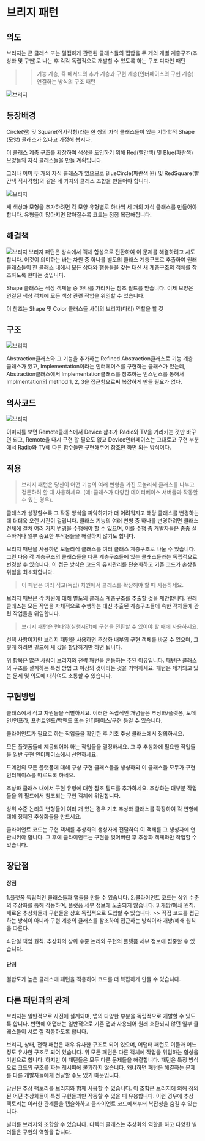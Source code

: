 # 브리지 패턴
## 의도
브리지는 큰 클래스 또는 밀접하게 관련된 클래스들의 집합을 두 개의 개별 계층구조​(추상화 및 구현)​로 나눈 후 각각 독립적으로 개발할 수 있도록 하는 구조 디자인 패턴
>> 기능 계층, 즉 메서드의 추가 계층과 구현 계층(인터페이스의 구현 계층) 연결하는 방식의 구조 패턴

![브리지](https://thebook.io/img/080326/044.jpg)


## 등장배경
Circle​(원) 및 Square​(직사각형)​라는 한 쌍의 자식 클래스들이 있는 기하학적 Shape​(모양) 클래스가 있다고 가정해 봅시다. 

이 클래스 계층 구조를 확장하여 색상을 도입하기 위해 Red​(빨간색) 및 Blue​(파란색) 모양들의 자식 클래스들을 만들 계획입니다.

그러나 이미 두 개의 자식 클래스가 있으므로 Blue­Circle​(파란색 원) 및 Red­Square​(빨간색 직사각형)​와 같은 네 가지의 클래스 조합을 만들어야 합니다.

![브리지](https://refactoring.guru/images/patterns/diagrams/bridge/problem-ko-2x.png)

새 색상과 모형을 추가하려면 각 모양 유형별로 하나씩 세 개의 자식 클래스를 만들어야 합니다. 유형들이 많아지면 많아질수록 코드는 점점 복잡해집니다.


## 해결책 
![브리지](https://refactoring.guru/images/patterns/diagrams/bridge/solution-ko-2x.png)
브리지 패턴은 상속에서 객체 합성으로 전환하여 이 문제를 해결하려고 시도합니다. 
이것이 의미하는 바는 차원 중 하나를 별도의 클래스 계층구조로 추출하여 원래 클래스들이 한 클래스 내에서 모든 상태와 행동들을 갖는 대신 새 계층구조의 객체를 참조하도록 한다는 것입니다.

Shape 클래스는 색상 객체들 중 하나를 가리키는 참조 필드를 받습니다. 이제 모양은 연결된 색상 객체에 모든 색상 관련 작업을 위임할 수 있습니다. 

이 참조는 Shape 및 Color 클래스들 사이의 브리지​(다리) 역할을 할 것


## 구조
![브리지](https://refactoring.guru/images/patterns/diagrams/bridge/structure-ko-2x.png)

Abstraction클래스와 그 기능을 추가하는 Refined Abstraction클래스로 기능 계층 클래스가 있고, Implementation이라는 인터페이스를 구현하는 클래스가 있는데, Abstraction클래스에서 Implementation클래스를 참조하는 인스턴스를 통해서 Implmentation의 method 1, 2, 3을 접근함으로써 복잡하게 만들 필요가 없다.

## 의사코드
![브리지](https://refactoring.guru/images/patterns/diagrams/bridge/example-ko-2x.png)

이미지를 보면 Remote클래스에서 Device 참조가 Radio와 TV을 가리키는 것만 바꾸면 되고, Remote을 다시 구현 할 필요도 없고 Device인터페이스는 그대로고 구현 부분에서 Radio와 TV에 따른 함수들만 구현해주어 참조만 하면 되는 방식이다.

## 적용 
>브리지 패턴은 당신이 어떤 기능의 여러 변형을 가진 모놀리식 클래스를 나누고 정돈하려 할 때 사용하세요. (예: 클래스가 다양한 데이터베이스 서버들과 작동할 수 있는 경우).

클래스가 성장할수록 그 작동 방식을 파악하기가 더 어려워지고 해당 클래스를 변경하는 데 더더욱 오랜 시간이 걸립니다. 클래스 기능의 여러 변형 중 하나를 변경하려면 클래스 전체에 걸쳐 여러 가지 변경을 수행해야 할 수 있으며, 이를 수행 중 개발자들은 종종 실수하거나 일부 중요한 부작용들을 해결하지 않기도 합니다.

브리지 패턴을 사용하면 모놀리식 클래스를 여러 클래스 계층구조로 나눌 수 있습니다. 그런 다음 각 계층구조의 클래스들을 다른 계층구조들에 있는 클래스들과는 독립적으로 변경할 수 있습니다. 이 접근 방식은 코드의 유지관리를 단순화하고 기존 코드가 손상될 위험을 최소화합니다.

 >이 패턴은 여러 직교​(독립) 차원에서 클래스를 확장해야 할 때 사용하세요.

 브리지 패턴은 각 차원에 대해 별도의 클래스 계층구조를 추출할 것을 제안합니다. 원래 클래스는 모든 작업을 자체적으로 수행하는 대신 추출된 계층구조들에 속한 객체들에 관련 작업들을 위임합니다.

 >브리지 패턴은 런타임​(실행시간)​에 구현을 전환할 수 있어야 할 때에 사용하세요.

 선택 사항이지만 브리지 패턴을 사용하면 추상화 내부의 구현 객체를 바꿀 수 있으며, 그렇게 하려면 필드에 새 값을 할당하기만 하면 됩니다.

위 항목은 많은 사람이 브리지와 전략 패턴을 혼동하는 주된 이유입니다. 패턴은 클래스의 구조를 설계하는 특정 방법 그 이상의 것이라는 것을 기억하세요. 패턴은 제기되고 있는 문제 및 의도에 대하여도 소통할 수 있습니다.


## 구현방법 
클래스에서 직교 차원들을 식별하세요. 이러한 독립적인 개념들은 추상화/플랫폼, 도메인/인프라, 프런트엔드/백엔드 또는 인터페이스/구현 등일 수 있습니다.

클라이언트가 필요로 하는 작업들을 확인한 후 기초 추상 클래스에서 정의하세요.

모든 플랫폼들에 제공되어야 하는 작업들을 결정하세요. 그 후 추상화에 필요한 작업들을 일반 구현 인터페이스에서 선언하세요.

도메인의 모든 플랫폼에 대해 구상 구현 클래스들을 생성하되 이 클래스들 모두가 구현 인터페이스를 따르도록 하세요.

추상화 클래스 내에서 구현 유형에 대한 참조 필드를 추가하세요. 추상화는 대부분 작업들을 위 필드에서 참조되는 구현 객체에 위임합니다.

상위 수준 논리의 변형들이 여러 개 있는 경우 기초 추상화 클래스를 확장하여 각 변형에 대해 정제된 추상화들을 만드세요.

클라이언트 코드는 구현 객체를 추상화의 생성자에 전달하여 이 객체를 그 생성자에 연관시켜야 합니다. 그 후에 클라이언트는 구현을 잊어버린 후 추상화 객체와만 작업할 수 있습니다.


## 장단점 

#### 장점
1.플랫폼 독립적인 클래스들과 앱들을 만들 수 있습니다.
2.클라이언트 코드는 상위 수준의 추상화를 통해 작동하며, 플랫폼 세부 정보에 노출되지 않습니다.
3.개방/폐쇄 원칙. 새로운 추상화들과 구현들을 상호 독립적으로 도입할 수 있습니다. >> 직접 코드를 접근하는 방식이 아니라 구현 계층의 클래스를 참조하여 접근하는 방식이라 개방/폐쇄 원칙을 따른다.

4.단일 책임 원칙. 추상화의 상위 수준 논리와 구현의 플랫폼 세부 정보에 집중할 수 있습니다.


 #### 단점 
 결합도가 높은 클래스에 패턴을 적용하여 코드를 더 복잡하게 만들 수 있습니다.


## 다른 패턴과의 관계 
브리지는 일반적으로 사전에 설계되며, 앱의 다양한 부분을 독립적으로 개발할 수 있도록 합니다. 반면에 어댑터는 일반적으로 기존 앱과 사용되어 원래 호환되지 않던 일부 클래스들이 서로 잘 작동하도록 합니다.

브리지, 상태, 전략 패턴은 매우 유사한 구조로 되어 있으며, 어댑터 패턴도 이들과 어느 정도 유사한 구조로 되어 있습니다. 위 모든 패턴은 다른 객체에 작업을 위임하는 합성을 기반으로 합니다. 하지만 이 패턴들은 모두 다른 문제들을 해결합니다. 패턴은 특정 방식으로 코드의 구조를 짜는 레시피에 불과하지 않습니다. 왜냐하면 패턴은 해결하는 문제를 다른 개발자들에게 전달할 수도 있기 때문입니다.

당신은 추상 팩토리를 브리지와 함께 사용할 수 있습니다. 이 조합은 브리지에 의해 정의된 어떤 추상화들이 특정 구현들과만 작동할 수 있을 때 유용합니다. 이런 경우에 추상 팩토리는 이러한 관계들을 캡슐화하고 클라이언트 코드에서부터 복잡성을 숨길 수 있습니다.

빌더를 브리지와 조합할 수 있습니다. 디렉터 클래스는 추상화의 역할을 하고 다양한 빌더들은 구현의 역할을 합니다.